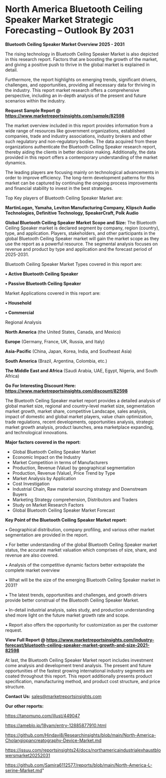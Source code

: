 # North America Bluetooth Ceiling Speaker Market Strategic Forecasting – Outlook By 2031

<Strong> Bluetooth Ceiling Speaker Market Overview 2025 - 2031</strong>

The rising technology in Bluetooth Ceiling Speaker Market is also depicted in this research report. Factors that are boosting the growth of the market, and giving a positive push to thrive in the global market is explained in detail.

Furthermore, the report highlights on emerging trends, significant drivers, challenges, and opportunities, providing all necessary data for thriving in the industry. This report market research offers a comprehensive perspective, including an in-depth analysis of the present and future scenarios within the industry.

<strong>Request Sample Report @ <a href=https://www.marketreportsinsights.com/sample/82598>https://www.marketreportsinsights.com/sample/82598</a></strong>

The market overview included in this report provides information from a wide range of resources like government organizations, established companies, trade and industry associations, industry brokers and other such regulatory and non-regulatory bodies. The data acquired from these organizations authenticate the Bluetooth Ceiling Speaker research report, thereby aiding the clients in better decision making. Additionally, the data provided in this report offers a contemporary understanding of the market dynamics.

The leading players are focusing mainly on technological advancements in order to improve efficiency. The long-term development patterns for this market can be captured by continuing the ongoing process improvements and financial stability to invest in the best strategies.

Top Key players of Bluetooth Ceiling Speaker Market are:

<strong>MartinLogan, Yamaha, Leviton Manufacturing Company, Klipsch Audio Technologies, Definitive Technology, SpeakerCraft, Polk Audio</strong>

<strong><b>Global Bluetooth Ceiling Speaker Market Scope and Size:</b></strong>
The Bluetooth Ceiling Speaker market is declared segment by company, region (country), type, and application. Players, stakeholders, and other participants in the global Bluetooth Ceiling Speaker market will gain the market scope as they use the report as a powerful resource. The segmental analysis focuses on revenue and product by type and application and the forecast period of 2025-2031.

Bluetooth Ceiling Speaker Market Types covered in this report are:

<strong>• Active Bluetooth Ceiling Speaker

• Passive Bluetooth Ceiling Speaker</strong>

Market Applications covered in this report are:

<strong>• Household

• Commercial</strong> 

Regional Analysis

<strong>North America</strong> (the United States, Canada, and Mexico)

<strong>Europe</strong> (Germany, France, UK, Russia, and Italy)

<strong>Asia-Pacific</strong> (China, Japan, Korea, India, and Southeast Asia)

<strong>South America</strong> (Brazil, Argentina, Colombia, etc.)

<strong>The Middle East and Africa</strong> (Saudi Arabia, UAE, Egypt, Nigeria, and South Africa)

<strong>Go For Interesting Discount Here: <a href=https://www.marketreportsinsights.com/discount/82598>https://www.marketreportsinsights.com/discount/82598</a></strong>

The Bluetooth Ceiling Speaker market report provides a detailed analysis of global market size, regional and country-level market size, segmentation market growth, market share, competitive Landscape, sales analysis, impact of domestic and global market players, value chain optimization, trade regulations, recent developments, opportunities analysis, strategic market growth analysis, product launches, area marketplace expanding, and technological innovations.

<strong><b>Major factors covered in the report:</b></strong>
<ul>
  <li>Global Bluetooth Ceiling Speaker Market </li>
  <li>Economic Impact on the Industry</li>
  <li>Market Competition in terms of Manufacturers</li>
  <li>Production, Revenue (Value) by geographical segmentation</li>
  <li>Production, Revenue (Value), Price Trend by Type</li>
  <li>Market Analysis by Application</li>
  <li>Cost Investigation</li>
  <li>Industrial Chain, Raw material sourcing strategy and Downstream Buyers</li>
  <li>Marketing Strategy comprehension, Distributors and Traders</li>
  <li>Study on Market Research Factors</li>
  <li>Global Bluetooth Ceiling Speaker Market Forecast</li>
</ul>

<strong><b>Key Point of the Bluetooth Ceiling Speaker Market report:</b></strong>

• Geographical distribution, company profiling, and various other market segmentation are provided in the report.

• For better understanding of the global Bluetooth Ceiling Speaker market status, the accurate market valuation which comprises of size, share, and revenue are also covered.

• Analysis of the competitive dynamic factors better extrapolate the complete market overview

• What will be the size of the emerging Bluetooth Ceiling Speaker market in 2031?

• The latest trends, opportunities and challenges, and growth drivers provide better construal of the Bluetooth Ceiling Speaker Market.

• In-detail industrial analysis, sales study, and production understanding shed more light on the future market growth rate and scope.

• Report also offers the opportunity for customization as per the customer request.

<strong><b>View Full Report @ <a href=https://www.marketreportsinsights.com/industry-forecast/bluetooth-ceiling-speaker-market-growth-and-size-2021-82598>https://www.marketreportsinsights.com/industry-forecast/bluetooth-ceiling-speaker-market-growth-and-size-2021-82598</a></b></strong>


At last, the Bluetooth Ceiling Speaker Market report includes investment come analysis and development trend analysis. The present and future opportunities of the fastest growing international industry segments are coated throughout this report. This report additionally presents product specification, manufacturing method, and product cost structure, and price structure.

<strong>Contact Us:</strong>
sales@marketreportsinsights.com

<strong>Our other reports:</strong>

<a href=https://tanomuno.com/illust/449047>https://tanomuno.com/illust/449047</a>

<a href=https://ameblo.jp/18yam/entry-12885877910.html>https://ameblo.jp/18yam/entry-12885877910.html</a>

<a href=https://github.com/Hindavi8/Researchinsights/blob/main/North-America-Cholangiopancreatography-Device-Market.md>https://github.com/Hindavi8/Researchinsights/blob/main/North-America-Cholangiopancreatography-Device-Market.md</a>

<a href=https://issuu.com/reportsinsights24/docs/northamericaindustrialexhaustblowersmarket20252031>https://issuu.com/reportsinsights24/docs/northamericaindustrialexhaustblowersmarket20252031</a>

<a href=https://github.com/Samira6112577/reports/blob/main/North-America-L-serine-Market.md>https://github.com/Samira6112577/reports/blob/main/North-America-L-serine-Market.md</a>"
